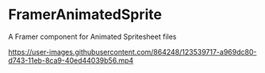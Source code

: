# FramerAnimatedSprite
A Framer component for Animated Spritesheet files

https://user-images.githubusercontent.com/864248/123539717-a969dc80-d743-11eb-8ca9-40ed44039b56.mp4
